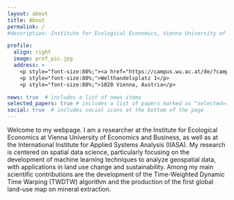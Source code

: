 ```yaml
---
layout: about
title: About
permalink: /
#description: Institute for Ecological Economics, Vienna University of Economics and Business, Austria

profile:
  align: right
  image: prof_pic.jpg
  address: >
    <p style="font-size:80%;"><a href="https://campus.wu.ac.at/de/?campus=1&q=D1.2.030#map">D1/D1.2.030</a></p>
    <p style="font-size:80%;">Welthandelsplatz 1</p>
    <p style="font-size:80%;">1020 Vienna, Austria</p>

news: true  # includes a list of news items
selected_papers: true # includes a list of papers marked as "selected={true}"
social: true  # includes social icons at the bottom of the page
---
```


Welcome to my webpage. I am a researcher at the Institute for Ecological Economics at Vienna University of Economics and Business, as well as at the International Institute for Applied Systems Analysis (IIASA). My research is centered on spatial data science, particularly focusing on the development of machine learning techniques to analyze geospatial data, with applications in land use change and sustainability. Among my main scientific contributions are the development of the Time-Weighted Dynamic Time Warping (TWDTW) algorithm and the production of the first global land-use map on mineral extraction.
